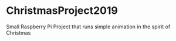 # ChristmasProject2019
Small Raspberry Pi Project that runs simple animation in the spirit of Christmas
